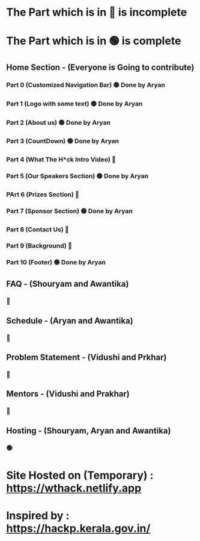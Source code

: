 # The Part which is in :red_circle: is incomplete 
# The Part which is in :green_circle: is complete

## Home Section - (Everyone is Going to contribute)
### Part 0 (Customized Navigation Bar) :green_circle: Done by Aryan
### Part 1 (Logo with some text) :green_circle: Done by Aryan
### Part 2 (About us) :green_circle: Done by Aryan
### Part 3 (CountDown) :green_circle: Done by Aryan
### Part 4 (What The H*ck Intro Video) :red_circle:
### Part 5 (Our Speakers Section) :green_circle: Done by Aryan
### PArt 6 (Prizes Section) :red_circle:
### Part 7 (Sponsor Section) :green_circle: Done by Aryan
### Part 8 (Contact Us) :red_circle:
### Part 9 (Background) :red_circle:
### Part 10 (Footer) :green_circle: Done by Aryan

## FAQ - (Shouryam and Awantika)
### :red_circle:

## Schedule - (Aryan and Awantika)
### :red_circle:

## Problem Statement - (Vidushi and Prkhar)
### :red_circle:

## Mentors - (Vidushi and Prakhar)
### :red_circle:

## Hosting - (Shouryam, Aryan and Awantika)
### :green_circle:

# Site Hosted on (Temporary) : https://wthack.netlify.app
# Inspired by : https://hackp.kerala.gov.in/
